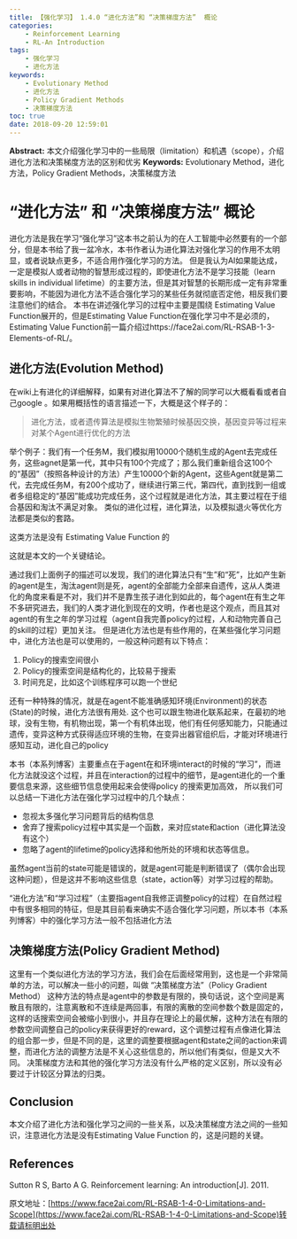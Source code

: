 ```yaml
---
title: 【强化学习】 1.4.0 “进化方法”和 “决策梯度方法”  概论
categories:
    - Reinforcement Learning
    - RL-An Introduction
tags:
    - 强化学习
    - 进化方法
keywords:
    - Evolutionary Method
    - 进化方法
    - Policy Gradient Methods
    - 决策梯度方法
toc: true
date: 2018-09-20 12:59:01
---
```


**Abstract:**  本文介绍强化学习中的一些局限（limitation）和机遇（scope），介绍进化方法和决策梯度方法的区别和优劣
**Keywords:** Evolutionary Method，进化方法，Policy Gradient Methods，决策梯度方法


<!--more-->



# “进化方法” 和 “决策梯度方法” 概论
进化方法是我在学习“强化学习”这本书之前认为的在人工智能中必然要有的一个部分，但是本书给了我一盆冷水，本书作者认为进化算法对强化学习的作用不太明显，或者说缺点更多，不适合用作强化学习的方法。
但是我认为AI如果能达成，一定是模拟人或者动物的智慧形成过程的，即使进化方法不是学习技能（learn skills in individual lifetime）的主要方法，但是其对智慧的长期形成一定有非常重要影响，不能因为进化方法不适合强化学习的某些任务就彻底否定他，相反我们要注意他们的结合。
本书在讲述强化学习的过程中主要是围绕 Estimating Value Function展开的，但是Estimating Value Function在强化学习中不是必须的，Estimating Value Function前一篇介绍过https://face2ai.com/RL-RSAB-1-3-Elements-of-RL/。

## 进化方法(Evolution Method)

在wiki上有进化的详细解释，如果有对进化算法不了解的同学可以大概看看或者自己google 。如果用概括性的语言描述一下，大概是这个样子的：

> 进化方法，或者遗传算法是模拟生物繁殖时候基因交换，基因变异等过程来对某个Agent进行优化的方法

举个例子：我们有一个任务M，我们模拟用10000个随机生成的Agent去完成任务，这些agnet是第一代，其中只有100个完成了；那么我们重新组合这100个的“基因”（按照各种设计的方法）产生10000个新的Agent，这些Agent就是第二代，去完成任务M，有200个成功了，继续进行第三代，第四代，直到找到一组或者多组稳定的“基因”能成功完成任务，这个过程就是进化方法，其主要过程在于组合基因和淘汰不满足对象。
类似的进化过程，进化算法，以及模拟退火等优化方法都是类似的套路。

这类方法是没有 Estimating Value Function 的

这就是本文的一个关键结论。

通过我们上面例子的描述可以发现，我们的进化算法只有“生”和“死”，比如产生新的agent是生，淘汰agent则是死，agent的全部能力全部来自遗传，这从人类进化的角度来看是不对，我们并不是靠生孩子进化到如此的，每个agent在有生之年不多研究进去，我们的人类才进化到现在的文明，作者也是这个观点，而且其对agent的有生之年的学习过程（agent自我完善policy的过程，人和动物完善自己的skill的过程）更加关注。
但是进化方法也是有些作用的，在某些强化学习问题中，进化方法也是可以使用的，一般这种问题有以下特点：

1. Policy的搜索空间很小
2. Policy的搜索空间是结构化的，比较易于搜索
3. 时间充足，比如这个训练程序可以跑一个世纪


还有一种特殊的情况，就是在agent不能准确感知环境(Environment)的状态(State)的时候，进化方法很有用处.
这个也可以跟生物进化联系起来，在最初的地球，没有生物，有机物出现，第一个有机体出现，他们有任何感知能力，只能通过遗传，变异这种方式获得适应环境的生物，在变异出器官组织后，才能对环境进行感知互动，进化自己的policy

本书（本系列博客）主要重点在于agent在和环境interact的时候的“学习”，而进化方法就没这个过程，并且在interaction的过程中的细节，是agent进化的一个重要信息来源，这些细节信息使用起来会使得policy 的搜索更加高效，
所以我们可以总结一下进化方法在强化学习过程中的几个缺点：

- 忽视太多强化学习问题背后的结构信息
- 舍弃了搜索policy过程中其实是一个函数，来对应state和action（进化算法没有这个）
- 忽略了agent的lifetime的policy选择和他所处的环境和状态等信息。


虽然agent当前的state可能是错误的，就是agent可能是判断错误了（偶尔会出现这种问题），但是这并不影响这些信息（state，action等）对学习过程的帮助。

“进化方法”和“学习过程”（主要指agent自我修正调整policy的过程）在自然过程中有很多相同的特征，但是其目前看来确实不适合强化学习问题，所以本书（本系列博客）中的强化学习方法一般不包括进化方法

## 决策梯度方法(Policy Gradient Method)

这里有一个类似进化方法的学习方法，我们会在后面经常用到，这也是一个非常简单的方法，可以解决一些小的问题，叫做 “决策梯度方法”（Policy Gradient Method）
这种方法的特点是agent中的参数是有限的，换句话说，这个空间是离散且有限的，注意离散和不连续是两回事，有限的离散的空间参数个数是固定的，这样的话搜索空间会被缩小到很小，并且存在理论上的最优解，这种方法在有限的参数空间调整自己的policy来获得更好的reward，这个调整过程有点像进化算法的组合那一步，但是不同的是，这里的调整要根据agent和state之间的action来调整，而进化方法的调整方法是不关心这些信息的，所以他们有类似，但是又大不同。
决策梯度方法和其他的强化学习方法没有什么严格的定义区别，所以没有必要过于计较区分算法的归类。

## Conclusion

本文介绍了进化方法和强化学习之间的一些关系，以及决策梯度方法之间的一些知识，注意进化方法是没有Estimating Value Function 的，这是问题的关键。

## References

Sutton R S, Barto A G. Reinforcement learning: An introduction[J]. 2011.





原文地址：[https://www.face2ai.com/RL-RSAB-1-4-0-Limitations-and-Scope](https://www.face2ai.com/RL-RSAB-1-4-0-Limitations-and-Scope)转载请标明出处
